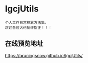 # lgcjUtils

```
个人工作日常积累方法集。
欢迎各位大佬批评指正！！！
```

## 在线预览地址

https://bruningsnow.github.io/lgcjUtils/
